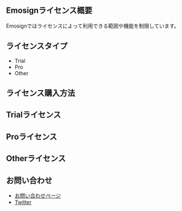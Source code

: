 ## Emosignライセンス概要
Emosignではライセンスによって利用できる範囲や機能を制限しています。

## ライセンスタイプ
- Trial
- Pro
- Other

## ライセンス購入方法

## Trialライセンス
## Proライセンス
## Otherライセンス


## お問い合わせ
- [お問い合わせページ](https://docs.google.com/forms/d/e/1FAIpQLSeM6epPLYCkLF4ngk_GQKEzkqP9Fn1FzsuyhnKS3RJylz_Klg/viewform)
- [Twitter](https://twitter.com/akihiro01051)
